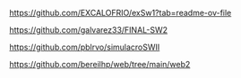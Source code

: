 https://github.com/EXCALOFRIO/exSw1?tab=readme-ov-file

https://github.com/galvarez33/FINAL-SW2

https://github.com/pblrvo/simulacroSWII

https://github.com/bereilhp/web/tree/main/web2